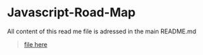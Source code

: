 # Javascript-Road-Map

All content of this read me file is adressed in the main README.md 
> [file here](/README.md)